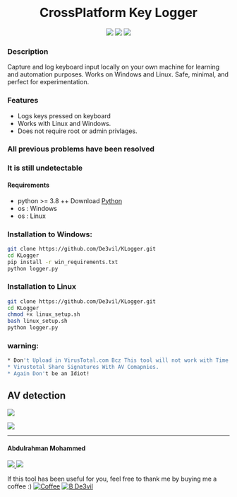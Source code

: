 <h1 align="center">
  <br>
  <br>
  CrossPlatform Key Logger
  <br>  
</h1>


<p align="center">
  <img src="https://img.shields.io/badge/Author-gyanesh-chand-orange">
  <img src="https://img.shields.io/badge/Open%20Source-Yes-cyan?style=flat-square">
  <img src="https://img.shields.io/badge/Written%20In-Python-blue?style=flat-square">
</p>


### Description
Capture and log keyboard input locally on your own machine for learning and automation purposes. Works on Windows and Linux. Safe, minimal, and perfect for experimentation.
### Features
- Logs keys pressed on keyboard
- Works with Linux and Windows.
- Does not require root or admin privlages.
### All previous problems have been resolved
### It is still undetectable
#### Requirements
* python >= 3.8 ++ Download [Python](https://www.python.org/ftp/python/3.8.10/python-3.8.10-amd64.exe)
* os : Windows
* os : Linux

### Installation to Windows:

```bash
git clone https://github.com/De3vil/KLogger.git
cd KLogger
pip install -r win_requirements.txt
python logger.py
```
### Installation to Linux 
```bash
git clone https://github.com/De3vil/KLogger.git
cd KLogger
chmod +x linux_setup.sh
bash linux_setup.sh
python logger.py
```
### warning:
```bash
* Don't Upload in VirusTotal.com Bcz This tool will not work with Time.
* Virustotal Share Signatures With AV Comapnies.
* Again Don't be an Idiot!
```


## AV detection
![](src/AV.png)

![](src/1.png)

***
<h4> Abdulrahman Mohammed </h4>
  <a href="https://t.me/De3vil_3">
     <img src="https://img.shields.io/badge/De3vil__3-blue?style=for-the-badge&logo=Telegram&logoColor=00AEFF&labelColor=black&color=black">
</a>
  <a href="https://www.facebook.com/De3vil.3">
     <img src="https://img.shields.io/badge/De3vil__3-blue?style=for-the-badge&logo=Facebook&logoColor=00AEFF&labelColor=black&color=black">
  </a>


If this tool has been useful for you, feel free to thank me by buying me a coffee :)
[![Coffee](https://www.buymeacoffee.com/assets/img/custom_images/orange_img.png)](https://www.buymeacoffee.com/De3vil)
 [![B De3vil](https://img.shields.io/badge/$-support-ff69b4.svg?style=flat)](https://www.paypal.com/paypalme/De3vil01)
